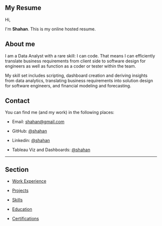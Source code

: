 ## My Resume

Hi,

I'm **Shahan**. This is my online hosted resume. 

## About me

I am a Data Analyst with a rare skill: I can code. That means I can  efficiently translate business requirements from client side to software design for engineers as well as function as a coder or tester within the team.

My skill set includes scripting, dashboard creation and deriving insights from data analytics, translating business requirements into solution design for software engineers, and financial modeling and forecasting.

## Contact
You can find me (and my work) in the following places:

- Email: shahan@gmail.com

- GitHub: <a href="https://github.com/sazk07" target="_blank">@shahan</a>

- Linkedin: <a href="https://www.linkedin.com/in/sazk" target="_blank">@shahan</a>

- Tableau Viz and Dashboards: <a href="https://public.tableau.com/app/profile/shahan.arshad" target="_blank">@shahan</a>

---

## Section

- [Work Experience](./work_experience.md)

- [Projects](./projects.md)

- [Skills](./skills.md)

- [Education](./education.md)

- [Certifications](./certifications.md)
